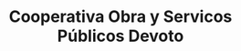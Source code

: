 ---
title: "Cooperativa Obra y Servicos Públicos Devoto"
url: /devoto/cooperativa-obra-y-servicos-publicos-devoto/
shop: Allgemein
---
